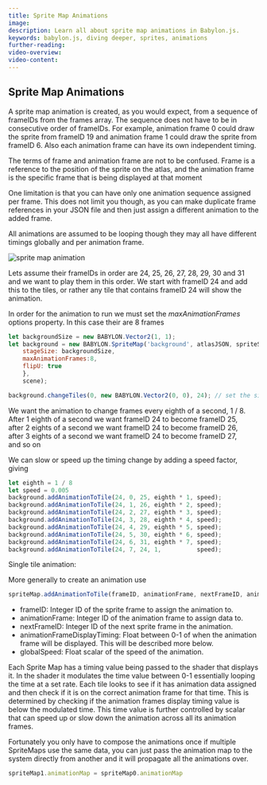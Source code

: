 ```yaml
---
title: Sprite Map Animations
image: 
description: Learn all about sprite map animations in Babylon.js.
keywords: babylon.js, diving deeper, sprites, animations
further-reading:
video-overview:
video-content:
---
```


## Sprite Map Animations
A sprite map animation is created, as you would expect, from a sequence of frameIDs from the frames array. The sequence does not have to be in consecutive order of frameIDs. For example, animation frame 0 could draw the sprite from frameID 19 and animation frame 1 could draw the sprite from frameID 6. Also each animation frame can have its own independent timing.

The terms of frame and animation frame are not to be confused.  Frame is a reference to the position of the sprite on the atlas, and the animation frame is the specific frame that is being displayed at that moment

One limitation is that you can have only one animation sequence assigned per frame.  This does not limit you though, as you can make duplicate frame references in your JSON file and then just assign a different animation to the added frame.

All animations are assumed to be looping though they may all have different timings globally and per animation frame.

![sprite map animation](/img/how_to/Sprites/water_anim.png)

Lets assume their frameIDs in order are 24, 25, 26, 27, 28, 29, 30 and 31 and we want to play them in this order. We start with frameID 24 and add this to the tiles, or rather any tile that contains frameID 24 will show the animation.

In order for the animation to run we must set the *maxAnimationFrames* options property. In this case their are 8 frames

```javascript
let backgroundSize = new BABYLON.Vector2(1, 1);
let background = new BABYLON.SpriteMap('background', atlasJSON, spriteSheet, {
    stageSize: backgroundSize,
    maxAnimationFrames:8,
    flipU: true
    },
    scene); 

background.changeTiles(0, new BABYLON.Vector2(0, 0), 24); // set the single tile to frameID 24
```

We want the animation to change frames every eighth of a second, 1 / 8.  
After 1 eighth of a second we want frameID 24 to become frameID 25,  
after 2 eights of a second we want frameID 24 to become frameID 26,  
after 3 eights of a second we want frameID 24 to become frameID 27,  
and so on

We can slow or speed up the timing change by adding a speed factor, giving

```javascript
let eighth = 1 / 8
let speed = 0.005
background.addAnimationToTile(24, 0, 25, eighth * 1, speed);
background.addAnimationToTile(24, 1, 26, eighth * 2, speed);
background.addAnimationToTile(24, 2, 27, eighth * 3, speed);
background.addAnimationToTile(24, 3, 28, eighth * 4, speed);
background.addAnimationToTile(24, 4, 29, eighth * 5, speed);
background.addAnimationToTile(24, 5, 30, eighth * 6, speed);
background.addAnimationToTile(24, 6, 31, eighth * 7, speed);
background.addAnimationToTile(24, 7, 24, 1, 	 	 speed);
```

Single tile animation: <Playground id="#YCY2IL#26" title="Single Tile Animation" description="Simple example of single tile animation."/>

More generally to create an animation use
```javascript
spriteMap.addAnimationToTile(frameID, animationFrame, nextFrameID, animationFrameDisplayTiming, globalSpeed)
```
* frameID: Integer ID of the sprite frame to assign the animation to.
* animationFrame: Integer ID of the animation frame to assign data to.
* nextFrameID:  Integer ID of the next sprite frame in the animation.
* animationFrameDisplayTiming: Float between 0-1 of when the animation frame will be displayed.  This will be described more below.
* globalSpeed: Float scalar of the speed of the animation.

Each Sprite Map has a timing value being passed to the shader that displays it.  In the shader it modulates the time value between 0-1 essentially looping the time at a set rate.  Each tile looks to see if it has animation data assigned and then check if it is on the correct animation frame for that time.  This is determined by checking if the animation frames display timing value is below the modulated time.  This time value is further controlled by scalar that can speed up or slow down the animation across all its animation frames.

Fortunately you only have to compose the animations once if multiple SpriteMaps use the same data, you can just pass the animation map to the system directly from another and it will propagate all the animations over.

```javascript
spriteMap1.animationMap = spriteMap0.animationMap
```